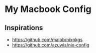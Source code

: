 # My Macbook Config

## Inspirations

- https://github.com/malob/nixpkgs
- https://github.com/azuwis/nix-config
